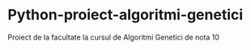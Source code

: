 # Python-proiect-algoritmi-genetici
Proiect de la facultate la cursul de Algoritmi Genetici de nota 10
